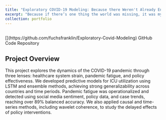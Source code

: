 ```yaml
---
title: "Exploratory COVID-19 Modeling: Because there Weren't Already Enough Predictive COVID-19 Projects"
excerpt: "Because if there’s one thing the world was missing, it was my take on COVID-19 modeling (not)."
collection: portfolio
---
```

<br />
[<i class="fa fa-fw fa-code" aria-hidden="true"></i>](https://github.com/fuchsfranklin/Exploratory-Covid-Modeling) GitHub Code Repository

## Project Overview

This project explores the dynamics of the COVID-19 pandemic through three lenses: healthcare system strain, pandemic fatigue, and policy effectiveness. We developed predictive models for ICU utilization using LSTM and ensemble methods, achieving strong generalizability across countries and time periods. Pandemic fatigue was operationalized and detected using social media sentiment, policy data, and case trends, reaching over 89% balanced accuracy. We also applied causal and time-series methods, including wavelet coherence, to study the delayed effects of policy interventions.

